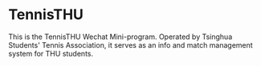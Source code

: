 # TennisTHU
This is the TennisTHU Wechat Mini-program. Operated by Tsinghua Students' Tennis Association, it serves as an info and match management system for THU students.
